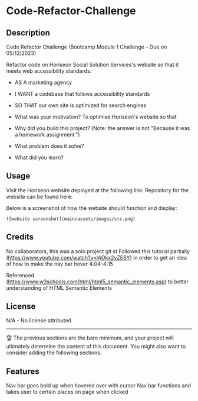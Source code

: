 # Code-Refactor-Challenge

## Description

Code Refactor Challenge (Bootcamp Module 1 Challenge - Due on 05/12/2023)

Refactor code on Horiseon Social Solution Services's website so that it meets web accessibility standards. 

- AS A marketing agency
- I WANT a codebase that follows accessibility standards
- SO THAT our own site is optimized for search engines

- What was your motivation? To optimise Horiseon's website so that 
- Why did you build this project? (Note: the answer is not "Because it was a homework assignment.")
- What problem does it solve?
- What did you learn?

## Usage

Visit the Horiseon website deployed at the following link: 
Repository for the website can be found here: 

Below is a screenshot of how the website should function and display:

    ![website screenshot](main/assets/images/crc.png)


## Credits

No collaborators, this was a solo project
git st
Followed this tutorial partially (https://www.youtube.com/watch?v=lAOkx2yZESY) in order to get an idea of how to make the nav bar hover 4:04-4:15

Referenced (https://www.w3schools.com/html/html5_semantic_elements.asp) to better understanding of HTML Semantic Elements

## License

N/A - No license attributed

---

🏆 The previous sections are the bare minimum, and your project will ultimately determine the content of this document. You might also want to consider adding the following sections.

## Features

Nav bar goes bold up when hovered over with cursor
Nav bar functions and takes user to certain places on page when clicked
